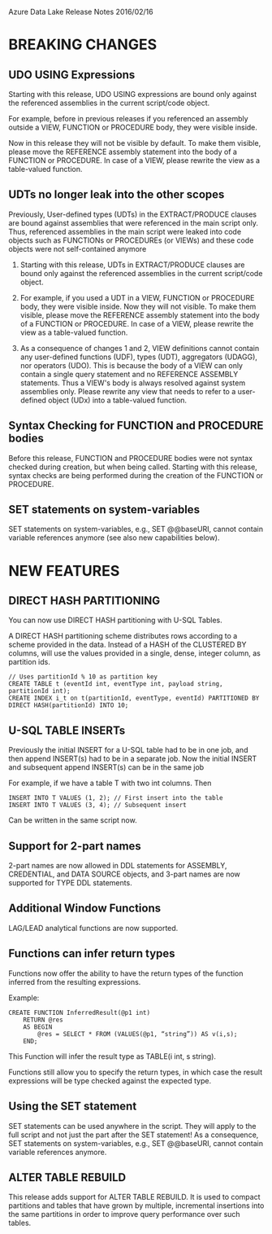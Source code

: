Azure Data Lake Release Notes 2016/02/16

# BREAKING CHANGES
 
## UDO USING Expressions
 
Starting with this release, UDO USING expressions are bound only against the referenced assemblies in the current script/code object. 

For example, before in previous releases if you referenced an assembly outside a VIEW, FUNCTION or PROCEDURE body, they were visible inside. 
 
Now in this release they will not be visible by default.  To make them visible, please move the REFERENCE assembly statement into the body of a FUNCTION or PROCEDURE. In case of a VIEW, please rewrite the view as a table-valued function.
 
## UDTs no longer leak into the other scopes
 
Previously, User-defined types (UDTs) in the EXTRACT/PRODUCE clauses are bound against assemblies that were referenced in the main script only. Thus, referenced assemblies in the main script were leaked into code objects such as FUNCTIONs or PROCEDUREs (or VIEWs) and these code objects were not self-contained anymore 

1. Starting with this release, UDTs in EXTRACT/PRODUCE clauses are bound only against the referenced assemblies in the current script/code object.

2. For example, if you used a UDT in a VIEW, FUNCTION or PROCEDURE body, they were visible inside. Now they will not visible. To make them visible, please move the REFERENCE assembly statement into the body of a FUNCTION or PROCEDURE. In case of a VIEW, please rewrite the view as a table-valued function.
 
3. As a consequence of changes 1 and 2, VIEW definitions cannot contain any user-defined functions (UDF), types (UDT), aggregators (UDAGG), nor operators (UDO). This is because the body of a VIEW can only contain a single query statement and no REFERENCE ASSEMBLY statements. Thus a VIEW's body is always resolved against system assemblies only. Please rewrite any view that needs to refer to a user-defined object (UDx) into a table-valued function.

## Syntax Checking for FUNCTION and PROCEDURE bodies

Before this release, FUNCTION and PROCEDURE bodies were not syntax checked during creation, but when being called. 
Starting with this release, syntax checks are being performed during the creation of the FUNCTION or PROCEDURE.
 
## SET statements on system-variables

SET statements on system-variables, e.g., SET @@baseURI, cannot contain variable references anymore (see also new capabilities below).


# NEW FEATURES
 
## DIRECT HASH PARTITIONING

You can now use DIRECT HASH partitioning with U-SQL Tables. 

A DIRECT HASH partitioning scheme distributes rows according to a scheme provided in the data.  Instead of a HASH of the CLUSTERED BY columns,  will use the values provided in a single, dense, integer column, as partition ids.

    // Uses partitionId % 10 as partition key
    CREATE TABLE t (eventId int, eventType int, payload string, partitionId int);
    CREATE INDEX i_t on t(partitionId, eventType, eventId) PARTITIONED BY DIRECT HASH(partitionId) INTO 10;  
 
## U-SQL TABLE INSERTs

Previously the initial INSERT for a U-SQL table had to be in one job, and then append INSERT(s) had to be in a separate job. Now the initial INSERT and subsequent append INSERT(s) can be in the same job

For example, if we have a table T with two int columns. Then 
 
    INSERT INTO T VALUES (1, 2); // First insert into the table
    INSERT INTO T VALUES (3, 4); // Subsequent insert
 
Can be written in the same script now.
 
## Support for 2-part names 

2-part names are now allowed in DDL  statements for ASSEMBLY, CREDENTIAL, and DATA SOURCE objects, and 3-part names are now supported for TYPE DDL statements.
 
## Additional Window Functions

LAG/LEAD analytical functions are now supported.
 
## Functions can infer return types 

Functions now offer the ability to have the return types of the function inferred from the resulting expressions. 
 
Example: 
 
    CREATE FUNCTION InferredResult(@p1 int) 
        RETURN @res 
        AS BEGIN 
            @res = SELECT * FROM (VALUES(@p1, “string”)) AS v(i,s); 
        END; 
 
This Function will infer the result type as TABLE(i int, s string). 

Functions still allow you to specify the return types, in which case the result expressions will be type checked against the expected type.

## Using the SET statement
 
SET statements can be used anywhere in the script. They will apply to the full script and not just the part after the SET statement! As a consequence, SET statements on system-variables, e.g., SET @@baseURI, cannot contain variable references anymore.  
 
 
## ALTER TABLE REBUILD

This release adds support for ALTER TABLE REBUILD. It is used to compact partitions and tables that have grown by multiple, incremental insertions into the same partitions in order to improve query performance over such tables.


